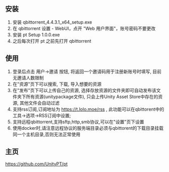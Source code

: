 ## 安装
1. 安装 qbittorrent_4.4.3.1_x64_setup.exe
2. 在 qbittorrent 设置 - WebUI，点开 "Web 用户界面"，账号密码不要更改
3. 安装 pt Setup 1.0.0.exe
4. 之后每次打开 pt 之前先打开 qbittorrent

## 使用
1. 登录后点击 用户->邀请 按钮, 将返回一个邀请码用于注册新账号时填写, 目前无邀请人数限制
2. 在"资源"页下可以搜索, 下载, 导入想要的资源
3. 在"发布"页下可以上传自己的资源, 选择存放资源的文件夹即可自动发布该文件夹下所有资源(unitypackage文件), 只会上传Unity Asset Store中存在的资源, 其他文件会自动过滤
4. 支持rss订阅,订阅地址为 https://t.lolo.moe/rss , 此功能可以在qbittorent中的工具->选项->RSS订阅中设置;
5. 支持远程qbittorrent,支持sftp,http,smb协议,可以在"设置"页下设置
6. 使用docker时,请注意远程协议的服务端目录必须与qbittorent的下载目录挂载同一个主机目录,否则无法正常使用

## 主页
https://github.com/UnityPT/pt